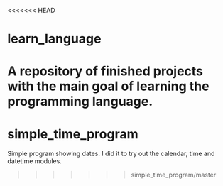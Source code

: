 <<<<<<< HEAD
# learn_language
A repository of finished projects with the main goal of learning the programming language.
=======
# simple_time_program
Simple program showing dates. I did it to try out the calendar, time and datetime modules.
>>>>>>> simple_time_program/master
